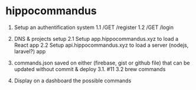 # hippocommandus

1. Setup an authentification system 
1.1 /GET /register
1.2 /GET /login

2. DNS & projects setup
2.1 Setup app.hippocommandus.xyz to load a React app
2.2 Setup api.hippocommandus.xyz to load a server (nodejs, laravel?) app

3. commands.json saved on either (firebase, gist or github file) that can be updated without commit & deploy
3.1. #11 
3.2 brew commands

4. Display on a dashboard the possible commands
